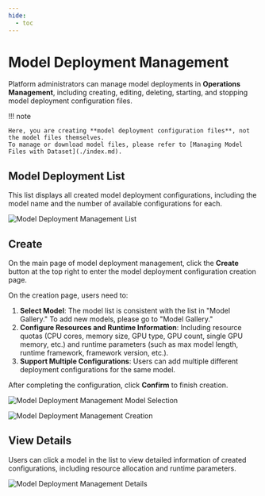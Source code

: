 ```yaml
---
hide:
  - toc
---
```


# Model Deployment Management

Platform administrators can manage model deployments in **Operations Management**, including creating, editing, deleting, starting, and stopping model deployment configuration files.

!!! note

    Here, you are creating **model deployment configuration files**, not the model files themselves.
    To manage or download model files, please refer to [Managing Model Files with Dataset](./index.md).

## Model Deployment List

This list displays all created model deployment configurations, including the model name and the number of available configurations for each.

![Model Deployment Management List](images/list.png)

## Create

On the main page of model deployment management, click the **Create** button at the top right to enter the model deployment configuration creation page.

On the creation page, users need to:

1. **Select Model**: The model list is consistent with the list in "Model Gallery." To add new models, please go to "Model Gallery."
2. **Configure Resources and Runtime Information**: Including resource quotas (CPU cores, memory size, GPU type, GPU count, single GPU memory, etc.) and runtime parameters (such as max model length, runtime framework, framework version, etc.).
3. **Support Multiple Configurations**: Users can add multiple different deployment configurations for the same model.

After completing the configuration, click **Confirm** to finish creation.

![Model Deployment Management Model Selection](images/select.png)

![Model Deployment Management Creation](images/create.png)

## View Details

Users can click a model in the list to view detailed information of created configurations, including resource allocation and runtime parameters.

![Model Deployment Management Details](images/xiangqing.png)
